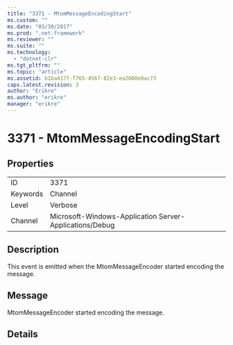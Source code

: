 ```yaml
---
title: "3371 - MtomMessageEncodingStart"
ms.custom: ""
ms.date: "03/30/2017"
ms.prod: ".net-framework"
ms.reviewer: ""
ms.suite: ""
ms.technology: 
  - "dotnet-clr"
ms.tgt_pltfrm: ""
ms.topic: "article"
ms.assetid: b1ba417f-f765-4567-82e3-ea2080e0ac73
caps.latest.revision: 3
author: "Erikre"
ms.author: "erikre"
manager: "erikre"
---
```

# 3371 - MtomMessageEncodingStart
## Properties  
  
|||  
|-|-|  
|ID|3371|  
|Keywords|Channel|  
|Level|Verbose|  
|Channel|Microsoft-Windows-Application Server-Applications/Debug|  
  
## Description  
 This event is emitted when the MtomMessageEncoder started encoding the message.  
  
## Message  
 MtomMessageEncoder started encoding the message.  
  
## Details
